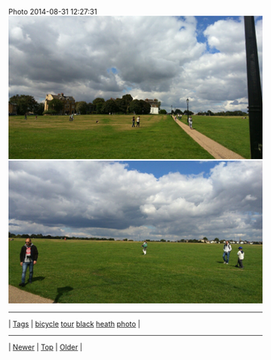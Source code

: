 <!--
title: Photo 2014-08-31 12
date: 2020-06-28T15:00:41.538Z
tags: bicycle, tour, black, heath, photo
-->











Photo 2014-08-31 12:27:31
![](96256628092-0.jpg)
![](96256628092-1.jpg)

<!--BOTTOM-POST-NAVIGATION-->
---

| [Tags](tags.md) | [bicycle](tag-bicycle.md) [tour](tag-tour.md) [black](tag-black.md) [heath](tag-heath.md) [photo](tag-photo.md) |

---

| [Newer](96193030772.md) | [Top](index.md) | [Older](96259302217.md) |